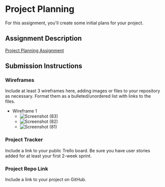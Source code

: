 # Project Planning
For this assignment, you'll create some initial plans for your project.

## Assignment Description
[Project Planning Assignment](https://education.launchcode.org/liftoff/modules/assignments/project-planning)

## Submission Instructions

### Wireframes

Include at least 3 wireframes here, adding images or files to your repository as necessary. Format them as a bulleted/unordered list with links to the files.

* Wireframe 1
    * ![Screenshot (83)](https://user-images.githubusercontent.com/74880884/117075446-6fa7c700-acfa-11eb-8077-92072bff6b4b.png)
    * ![Screenshot (82)](https://user-images.githubusercontent.com/74880884/117075460-7b938900-acfa-11eb-8c86-d4175ec21231.png)
    * ![Screenshot (81)](https://user-images.githubusercontent.com/74880884/117075469-80583d00-acfa-11eb-88ce-bd5eea61a4a7.png)


### Project Tracker

Include a link to your public Trello board. Be sure you have user stories added for at least your first 2-week sprint.

### Project Repo Link

Include a link to your project on GitHub.
